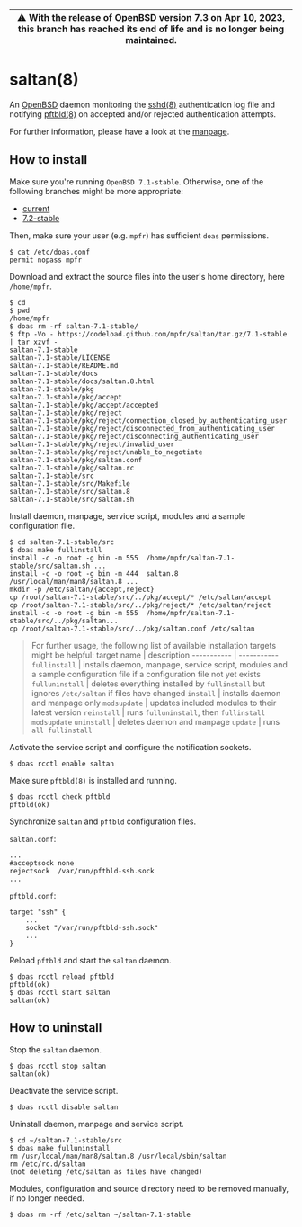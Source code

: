 | :warning: With the release of OpenBSD version 7.3 on Apr 10, 2023, this branch has reached its end of life and is no longer being maintained.
| --- |

# saltan(8)

An [OpenBSD](https://www.openbsd.org) daemon monitoring the [sshd(8)](https://man.openbsd.org/sshd) authentication log file and notifying [pftbld(8)](https://github.com/mpfr/pftbld) on accepted and/or rejected authentication attempts.

For further information, please have a look at the [manpage](https://mpfr.net/man/saltan/7.1-stable/saltan.8.html).

## How to install

Make sure you're running `OpenBSD 7.1-stable`. Otherwise, one of the following branches might be more appropriate:
* [current](https://github.com/mpfr/saltan)
* [7.2-stable](https://github.com/mpfr/saltan/tree/7.2-stable)

Then, make sure your user (e.g. `mpfr`) has sufficient `doas` permissions.

```
$ cat /etc/doas.conf
permit nopass mpfr
```

Download and extract the source files into the user's home directory, here `/home/mpfr`.

```
$ cd
$ pwd
/home/mpfr
$ doas rm -rf saltan-7.1-stable/
$ ftp -Vo - https://codeload.github.com/mpfr/saltan/tar.gz/7.1-stable | tar xzvf -
saltan-7.1-stable
saltan-7.1-stable/LICENSE
saltan-7.1-stable/README.md
saltan-7.1-stable/docs
saltan-7.1-stable/docs/saltan.8.html
saltan-7.1-stable/pkg
saltan-7.1-stable/pkg/accept
saltan-7.1-stable/pkg/accept/accepted
saltan-7.1-stable/pkg/reject
saltan-7.1-stable/pkg/reject/connection_closed_by_authenticating_user
saltan-7.1-stable/pkg/reject/disconnected_from_authenticating_user
saltan-7.1-stable/pkg/reject/disconnecting_authenticating_user
saltan-7.1-stable/pkg/reject/invalid_user
saltan-7.1-stable/pkg/reject/unable_to_negotiate
saltan-7.1-stable/pkg/saltan.conf
saltan-7.1-stable/pkg/saltan.rc
saltan-7.1-stable/src
saltan-7.1-stable/src/Makefile
saltan-7.1-stable/src/saltan.8
saltan-7.1-stable/src/saltan.sh
```

Install daemon, manpage, service script, modules and a sample configuration file.

```
$ cd saltan-7.1-stable/src
$ doas make fullinstall
install -c -o root -g bin -m 555  /home/mpfr/saltan-7.1-stable/src/saltan.sh ...
install -c -o root -g bin -m 444  saltan.8 /usr/local/man/man8/saltan.8 ...
mkdir -p /etc/saltan/{accept,reject}
cp /root/saltan-7.1-stable/src/../pkg/accept/* /etc/saltan/accept
cp /root/saltan-7.1-stable/src/../pkg/reject/* /etc/saltan/reject
install -c -o root -g bin -m 555  /home/mpfr/saltan-7.1-stable/src/../pkg/saltan...
cp /root/saltan-7.1-stable/src/../pkg/saltan.conf /etc/saltan
```

> For further usage, the following list of available installation targets might be helpful:
> target name | description
> ----------- | -----------
> `fullinstall` | installs daemon, manpage, service script, modules and a sample configuration file if a configuration file not yet exists
> `fulluninstall` | deletes everything installed by `fullinstall` but ignores `/etc/saltan` if files have changed
> `install` | installs daemon and manpage only
> `modsupdate` | updates included modules to their latest version
> `reinstall` | runs `fulluninstall`, then `fullinstall modsupdate`
> `uninstall` | deletes daemon and manpage
> `update` | runs `all fullinstall`

Activate the service script and configure the notification sockets.

```
$ doas rcctl enable saltan
```

Make sure `pftbld(8)` is installed and running.

```
$ doas rcctl check pftbld
pftbld(ok)
```

Synchronize `saltan` and `pftbld` configuration files.

`saltan.conf`:

```
...
#acceptsock	none
rejectsock	/var/run/pftbld-ssh.sock
...
```

`pftbld.conf`:

```
target "ssh" {
	...
	socket "/var/run/pftbld-ssh.sock"
	...
}
```

Reload `pftbld` and start the `saltan` daemon.

```
$ doas rcctl reload pftbld
pftbld(ok)
$ doas rcctl start saltan
saltan(ok)
```

## How to uninstall

Stop the `saltan` daemon.

```
$ doas rcctl stop saltan
saltan(ok)
```

Deactivate the service script.

```
$ doas rcctl disable saltan
```

Uninstall daemon, manpage and service script.

```
$ cd ~/saltan-7.1-stable/src
$ doas make fulluninstall
rm /usr/local/man/man8/saltan.8 /usr/local/sbin/saltan
rm /etc/rc.d/saltan
(not deleting /etc/saltan as files have changed)
```

Modules, configuration and source directory need to be removed manually, if no longer needed.

```
$ doas rm -rf /etc/saltan ~/saltan-7.1-stable
```
